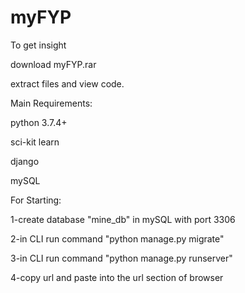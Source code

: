 # myFYP
To get insight

download myFYP.rar

extract files and view code.

Main Requirements:

python 3.7.4+

sci-kit learn

django

mySQL

For Starting:

1-create database "mine_db" in mySQL with port 3306

2-in CLI run command "python manage.py migrate"

3-in CLI run command "python manage.py runserver"

4-copy url and paste into the url section of browser

